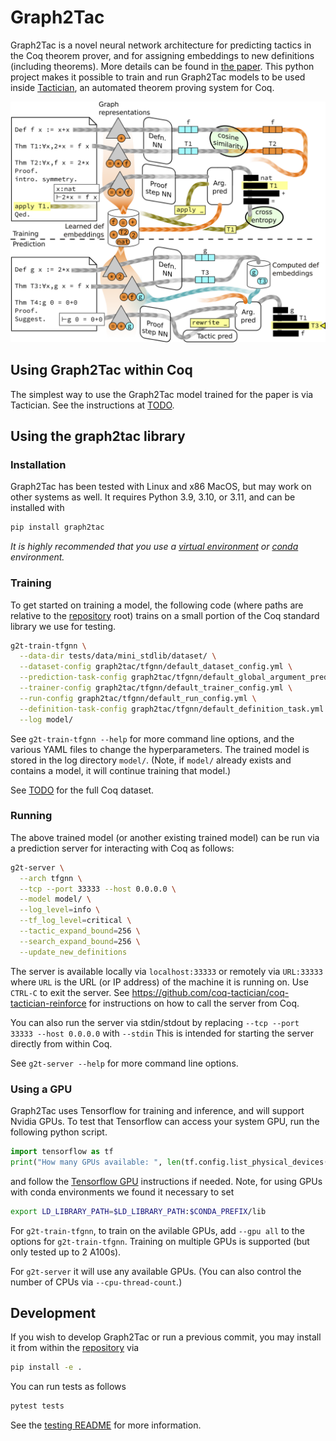 # Graph2Tac
Graph2Tac is a novel neural network architecture for predicting tactics in the Coq theorem prover,
and for assigning embeddings to new definitions (including theorems).
More details can be found in [the paper](TODO).
This python project makes it possible to train and run Graph2Tac models
to be used inside [Tactician](https://coq-tactician.github.io/people/),
an automated theorem proving system for Coq.

![Overview diagram of Graph2Tac training](images/definition.png)

## Using Graph2Tac within Coq
The simplest way to use the Graph2Tac model trained for the paper is via Tactician.
See the instructions at [TODO](TODO).

## Using the graph2tac library

### Installation
Graph2Tac has been tested with Linux and x86 MacOS, but may work on other systems as well.
It requires Python 3.9, 3.10, or 3.11, and can be installed with
```bash
pip install graph2tac
```
_It is highly recommended that you use a
[virtual environment](https://docs.python.org/3/tutorial/venv.html)
or [conda](https://docs.conda.io/en/latest/) environment._

### Training
To get started on training a model, the following code
(where paths are relative to the [repository](https://github.com/IBM/graph2tac) root)
trains on a small portion of the Coq standard library we use for testing.
```bash
g2t-train-tfgnn \
  --data-dir tests/data/mini_stdlib/dataset/ \
  --dataset-config graph2tac/tfgnn/default_dataset_config.yml \
  --prediction-task-config graph2tac/tfgnn/default_global_argument_prediction.yml \
  --trainer-config graph2tac/tfgnn/default_trainer_config.yml \
  --run-config graph2tac/tfgnn/default_run_config.yml \
  --definition-task-config graph2tac/tfgnn/default_definition_task.yml \
  --log model/
```

See `g2t-train-tfgnn --help` for more command line options,
and the various YAML files to change the hyperparameters.
The trained model is stored in the log directory `model/`.
(Note, if `model/` already exists and contains a model, it will continue training that model.)

See [TODO](TODO) for the full Coq dataset.

### Running
The above trained model (or another existing trained model)
can be run via a prediction server for interacting with Coq as follows:
```bash
g2t-server \
  --arch tfgnn \
  --tcp --port 33333 --host 0.0.0.0 \
  --model model/ \
  --log_level=info \
  --tf_log_level=critical \
  --tactic_expand_bound=256 \
  --search_expand_bound=256 \
  --update_new_definitions
```
The server is available locally via `localhost:33333`
or remotely via `URL:33333` where `URL` is the URL (or IP address) of the machine it is running on.
Use `CTRL-C` to exit the server.
See https://github.com/coq-tactician/coq-tactician-reinforce for instructions on how to call the server from Coq.

You can also run the server via stdin/stdout by replacing `--tcp --port 33333 --host 0.0.0.0` with `--stdin`
This is intended for starting the server directly from within Coq.

See `g2t-server --help` for more command line options.

### Using a GPU
Graph2Tac uses Tensorflow for training and inference, and will support Nvidia GPUs.
To test that Tensorflow can access your system GPU, run the following python script.
```python
import tensorflow as tf
print("How many GPUs available: ", len(tf.config.list_physical_devices('GPU')))
```
and follow the [Tensorflow GPU](https://www.tensorflow.org/guide/gpu) instructions if needed.
Note, for using GPUs with conda environments we found it necessary to set 
```bash
export LD_LIBRARY_PATH=$LD_LIBRARY_PATH:$CONDA_PREFIX/lib
```

For `g2t-train-tfgnn`, to train on the avilable GPUs, add `--gpu all` to the options for `g2t-train-tfgnn`.
Training on multiple GPUs is supported (but only tested up to 2 A100s).

For `g2t-server` it will use any available GPUs.  (You can also control the number of CPUs via `--cpu-thread-count`.)

## Development
If you wish to develop Graph2Tac or run a previous commit, you may install it
from within the [repository](https://github.com/IBM/graph2tac) via
```bash
pip install -e .
```
You can run tests as follows
```bash
pytest tests
```
See the [testing README](tests/README.md) for more information.